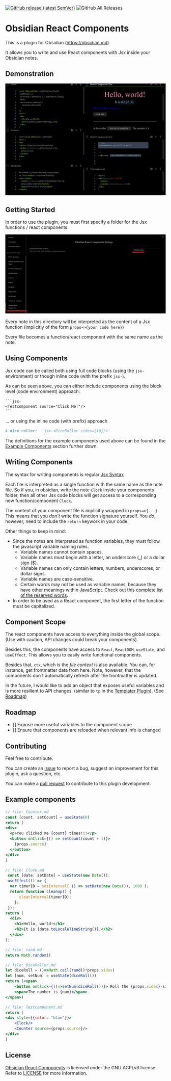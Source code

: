 [![GitHub release (latest SemVer)](https://img.shields.io/github/v/release/elias-sundqvist/obsidian-react-components?style=for-the-badge&sort=semver)](https://github.com/elias-sundqvist/obsidian-react-components/releases/latest)
![GitHub All Releases](https://img.shields.io/github/downloads/elias-sundqvist/obsidian-react-components/total?style=for-the-badge)
# Obsidian React Components

This is a plugin for Obsidian (https://obsidian.md).

It allows you to write and use React components with Jsx inside your Obsidian notes. 

## Demonstration
![](images/demo.gif)

## Getting Started 

In order to use the plugin, you must first specify a folder for the Jsx functions / react components. 

![](images/settings.png)

Every note in this directory will be interpreted as the content of a Jsx function (implicitly of the form `props=>{your code here}`)

Every file becomes a function/react component with the same name as the note. 

## Using Components

Jsx code can be called both using full code blocks (using the `jsx-` environment) or though inline code (with the prefix `jsx-`).



As can be seen above, you can either include components using the block level (code environment) approach:  

````
```jsx-
<Testcomponent source="Click Me!"/>
```
````

... or using the inline code (with prefix) approach

```md
A dice roller:  `jsx-<DiceRoller sides={10}/>`
```

The definitions for the example components used above can be found in the [Example Components](#Example-components) section further down. 

## Writing Components

The syntax for writing components is regular [Jsx Syntax](https://reactjs.org/docs/introducing-jsx.html)

Each file is interpreted as a single function with the same name as the note file.  So if you, in obsidian, write the note `Clock` inside your components folder, then all other Jsx code blocks will get access to a corresponding new function/component `Clock`. 

The content of your component file is implicitly wrapped in `props=>{...}`. This means that you *don't* write the function signature yourself. You *do*, however, need to include the `return` keywork in your code. 

Other things to keep in mind:
* Since the notes are interpreted as function variables, they must follow the javascript variable naming rules.
    * Variable names cannot contain spaces.
    * Variable names must begin with a letter, an underscore (_) or a dollar sign ($).
    * Variable names can only contain letters, numbers, underscores, or dollar signs.
    * Variable names are case-sensitive.
    * Certain words may not be used as variable names, because they have other meanings within JavaScript. Check out this [complete list of the reserved words](https://www.dummies.com/cheatsheet/javascriptforkids).
* In order to be used as a React component, the first letter of the function must be capitalized. 

## Component Scope

The react components have access to everything inside the global scope. (Use with caution, API changes could break your components).

Besides this, the components have access to `React`, `ReactDOM`, `useState`, and `useEffect`. 
This allows you to easily write functional components. 

Besides that, `ctx`, which is the *file context* is also available. You can, for instance, get frontmatter data from here. Note, however, that the components don`t automatically refresh after the frontmatter is updated. 

In the future, I would like to add an object that exposes useful variables and is more resilient to API changes. (similar to `tp` in the [Templater Plugin](https://github.com/SilentVoid13/Templater)). (See [Roadmap](#Roadmap))

## Roadmap

- [] Expose more useful variables to the component scope
- [] Ensure that components are reloaded when relevant info is changed

## Contributing

Feel free to contribute.

You can create an [issue](https://github.com/elias-sundqvist/obsidian-react-components/issues) to report a bug, suggest an improvement for this plugin, ask a question, etc.

You can make a [pull request](https://github.com/elias-sundqvist/obsidian-react-components/pulls) to contribute to this plugin development.


## Example components

```jsx
// file: Counter.md
const [count, setCount] = useState(0)
return (
<div>
  <p>You clicked me {count} times!!!</p>
  <button onClick={() => setCount(count + 1)}>
	{props.source}
  </button>
</div>
)
```

```jsx
// file: Clock.md
 const [date, setDate] = useState(new Date());
 useEffect(() => {
  var timerID = setInterval( () => setDate(new Date()), 1000 );
  return function cleanup() {
      clearInterval(timerID);
    };
 });
return (
  <div>
	<h1>Hello, world!</h1>
	<h2>It is {date.toLocaleTimeString()}.</h2>
  </div>
); 
```


```jsx
// file: rand.md
return Math.random()
```

```jsx
// file: DiceRoller.md
let diceRoll = ()=>Math.ceil(rand()*props.sides)
let [num, setNum] = useState(diceRoll())
return (<span>
	<button onClick={()=>setNum(diceRoll())}> Roll the {props.sides}-sided Die</button>
	<span>The number is {num}</span>
</span>)
```

```jsx
// file: Testcomponent.md
return (
<div style={{color: "blue"}}>
	<Clock/>
	<Counter source={props.source}/>
</div>
)
```



## License

[Obsidian React Components](https://github.com/elias-sundqvist/obsidian-react-components) is licensed under the GNU AGPLv3 license. Refer to [LICENSE](https://github.com/elias-sundqvist/obsidian-react-components/blob/master/LICENSE.TXT) for more information.